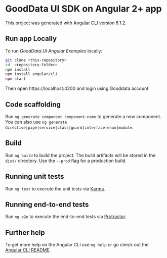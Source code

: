 # GoodData UI SDK on Angular 2+ app 

This project was generated with [Angular CLI](https://github.com/angular/angular-cli) version 8.1.2.

## Run app Locally
To run *GoodData.UI Angular Examples* locally:
```bash
git clone <this-repository>
cd  <repository-folder>
npm install
npm install angular/cli
npm start
```
Then open https://localhost:4200 and login using Gooddata account 

## Code scaffolding

Run `ng generate component component-name` to generate a new component. You can also use `ng generate directive|pipe|service|class|guard|interface|enum|module`.

## Build

Run `ng build` to build the project. The build artifacts will be stored in the `dist/` directory. Use the `--prod` flag for a production build.

## Running unit tests

Run `ng test` to execute the unit tests via [Karma](https://karma-runner.github.io).

## Running end-to-end tests

Run `ng e2e` to execute the end-to-end tests via [Protractor](http://www.protractortest.org/).

## Further help

To get more help on the Angular CLI use `ng help` or go check out the [Angular CLI README](https://github.com/angular/angular-cli/blob/master/README.md).

